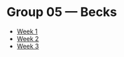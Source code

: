# Group 05 — Becks

- [Week 1](week1/README.md)
- [Week 2](week2/README.md)
- [Week 3](week3/README.md)